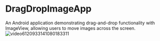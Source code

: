 # DragDropImageApp
An Android application demonstrating drag-and-drop functionality with ImageView, allowing users to move images across the screen.
![video6120933141080183311](https://github.com/user-attachments/assets/53bb9881-f72c-4cc5-a4d1-08027824c106)
